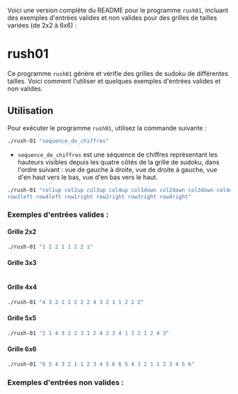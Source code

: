 Voici une version complète du README pour le programme `rush01`, incluant des exemples d'entrées valides et non valides pour des grilles de tailles variées (de 2x2 à 6x6) :

# rush01

Ce programme `rush01` génère et vérifie des grilles de sudoku de différentes tailles. Voici comment l'utiliser et quelques exemples d'entrées valides et non valides.

## Utilisation

Pour exécuter le programme `rush01`, utilisez la commande suivante :

```bash
./rush-01 "sequence_de_chiffres"
```

- `sequence_de_chiffres` est une séquence de chiffres représentant les hauteurs visibles depuis les quatre côtés de la grille de sudoku, dans l'ordre suivant : vue de gauche à droite, vue de droite à gauche, vue d'en haut vers le bas, vue d'en bas vers le haut.

```bash
./rush-01 "col1up col2up col3up col4up col1down col2down col3down col4down row1left row2left
row3left row4left row1right row2right row3right row4right"
```

### Exemples d'entrées valides :

#### Grille 2x2

```bash
./rush-01 "1 2 2 1 1 2 2 1"
```

#### Grille 3x3

```bash

```

#### Grille 4x4

```bash
./rush-01 "4 3 2 1 1 2 2 2 4 3 2 1 1 2 2 2"
```

#### Grille 5x5

```bash
./rush-01 "2 1 4 3 2 2 3 1 2 4 2 3 4 1 3 2 1 2 4 3"
```


#### Grille 6x6

```bash
./rush-01 "6 5 4 3 2 1 1 2 3 4 5 6 6 5 4 3 2 1 1 2 3 4 5 6"
```
### Exemples d'entrées non valides :



